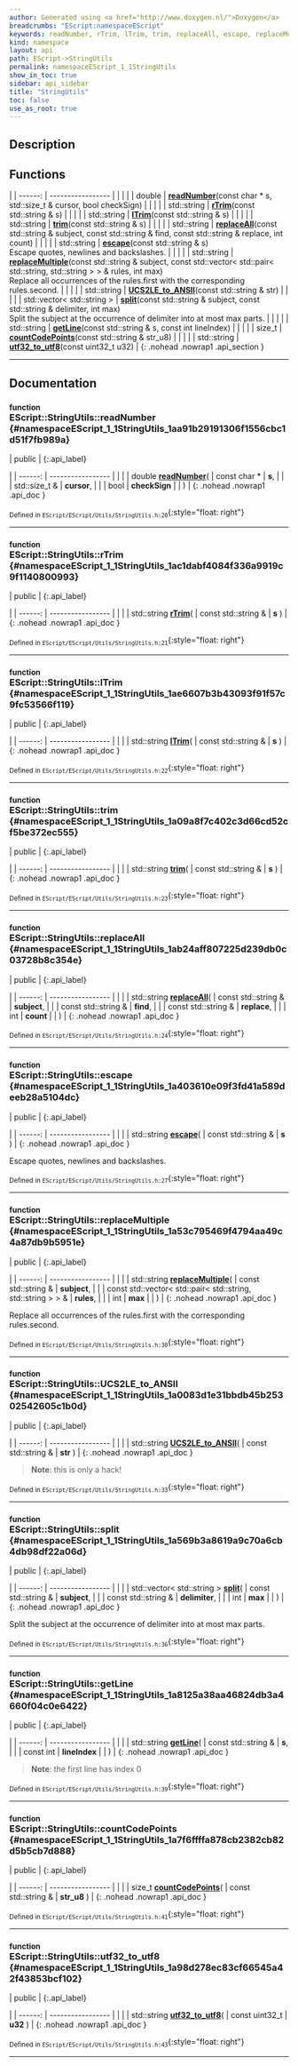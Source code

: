 ```yaml
---
author: Generated using <a href="http://www.doxygen.nl/">Doxygen</a>
breadcrumbs: "EScript:namespaceEScript"
keywords: readNumber, rTrim, lTrim, trim, replaceAll, escape, replaceMultiple, UCS2LE_to_ANSII, split, getLine, countCodePoints, utf32_to_utf8
kind: namespace
layout: api
path: EScript->StringUtils
permalink: namespaceEScript_1_1StringUtils
show_in_toc: true
sidebar: api_sidebar
title: "StringUtils"
toc: false
use_as_root: true
---
```


## Description





## Functions

|
| ------: | ----------------- |
|  | |
| double | **[readNumber](#namespaceEScript_1_1StringUtils_1aa91b29191306f1556cbc1d51f7fb989a)**(const char * s, std::size_t & cursor, bool checkSign) |
|  | |
| std::string | **[rTrim](#namespaceEScript_1_1StringUtils_1ac1dabf4084f336a9919c9f1140800993)**(const std::string & s) |
|  | |
| std::string | **[lTrim](#namespaceEScript_1_1StringUtils_1ae6607b3b43093f91f57c9fc53566f119)**(const std::string & s) |
|  | |
| std::string | **[trim](#namespaceEScript_1_1StringUtils_1a09a8f7c402c3d66cd52cf5be372ec555)**(const std::string & s) |
|  | |
| std::string | **[replaceAll](#namespaceEScript_1_1StringUtils_1ab24aff807225d239db0c03728b8c354e)**(const std::string & subject, const std::string & find, const std::string & replace, int count) |
|  | |
| std::string | **[escape](#namespaceEScript_1_1StringUtils_1a403610e09f3fd41a589deeb28a5104dc)**(const std::string & s) <br/> Escape quotes, newlines and backslashes. |
|  | |
| std::string | **[replaceMultiple](#namespaceEScript_1_1StringUtils_1a53c795469f4794aa49c4a87db9b5951e)**(const std::string & subject, const std::vector< std::pair< std::string, std::string > > & rules, int max) <br/> Replace all occurrences of the rules.first with the corresponding rules.second. |
|  | |
| std::string | **[UCS2LE_to_ANSII](#namespaceEScript_1_1StringUtils_1a0083d1e31bbdb45b25302542605c1b0d)**(const std::string & str) |
|  | |
| std::vector< std::string > | **[split](#namespaceEScript_1_1StringUtils_1a569b3a8619a9c70a6cb4db98df22a06d)**(const std::string & subject, const std::string & delimiter, int max) <br/> Split the subject at the occurrence of delimiter into at most max parts. |
|  | |
| std::string | **[getLine](#namespaceEScript_1_1StringUtils_1a8125a38aa46824db3a4660f04c0e6422)**(const std::string & s, const int lineIndex) |
|  | |
| size_t | **[countCodePoints](#namespaceEScript_1_1StringUtils_1a7f6ffffa878cb2382cb82d5b5cb7d888)**(const std::string & str_u8) |
|  | |
| std::string | **[utf32_to_utf8](#namespaceEScript_1_1StringUtils_1a98d278ec83cf66545a42f43853bcf102)**(const uint32_t u32) |
{: .nohead .nowrap1 .api_section }


-------------------------------------------------------------------

## Documentation

### <small>function</small><br/> EScript::StringUtils::readNumber {#namespaceEScript_1_1StringUtils_1aa91b29191306f1556cbc1d51f7fb989a}

| public |
{:.api_label}

|
| ------: | ----------------- |
|  |
| double **[readNumber](#namespaceEScript_1_1StringUtils_1aa91b29191306f1556cbc1d51f7fb989a)**( | const char * | **s**, |
| | std::size_t & | **cursor**, |
| | bool | **checkSign** |
|   ) |
{: .nohead .nowrap1 .api_doc }





<sub>Defined in `EScript/EScript/Utils/StringUtils.h:20`</sub>{:style="float: right"}

-------------------------------------------------------------------

### <small>function</small><br/> EScript::StringUtils::rTrim {#namespaceEScript_1_1StringUtils_1ac1dabf4084f336a9919c9f1140800993}

| public |
{:.api_label}

|
| ------: | ----------------- |
|  |
| std::string **[rTrim](#namespaceEScript_1_1StringUtils_1ac1dabf4084f336a9919c9f1140800993)**( | const std::string & | **s** ) |
{: .nohead .nowrap1 .api_doc }





<sub>Defined in `EScript/EScript/Utils/StringUtils.h:21`</sub>{:style="float: right"}

-------------------------------------------------------------------

### <small>function</small><br/> EScript::StringUtils::lTrim {#namespaceEScript_1_1StringUtils_1ae6607b3b43093f91f57c9fc53566f119}

| public |
{:.api_label}

|
| ------: | ----------------- |
|  |
| std::string **[lTrim](#namespaceEScript_1_1StringUtils_1ae6607b3b43093f91f57c9fc53566f119)**( | const std::string & | **s** ) |
{: .nohead .nowrap1 .api_doc }





<sub>Defined in `EScript/EScript/Utils/StringUtils.h:22`</sub>{:style="float: right"}

-------------------------------------------------------------------

### <small>function</small><br/> EScript::StringUtils::trim {#namespaceEScript_1_1StringUtils_1a09a8f7c402c3d66cd52cf5be372ec555}

| public |
{:.api_label}

|
| ------: | ----------------- |
|  |
| std::string **[trim](#namespaceEScript_1_1StringUtils_1a09a8f7c402c3d66cd52cf5be372ec555)**( | const std::string & | **s** ) |
{: .nohead .nowrap1 .api_doc }





<sub>Defined in `EScript/EScript/Utils/StringUtils.h:23`</sub>{:style="float: right"}

-------------------------------------------------------------------

### <small>function</small><br/> EScript::StringUtils::replaceAll {#namespaceEScript_1_1StringUtils_1ab24aff807225d239db0c03728b8c354e}

| public |
{:.api_label}

|
| ------: | ----------------- |
|  |
| std::string **[replaceAll](#namespaceEScript_1_1StringUtils_1ab24aff807225d239db0c03728b8c354e)**( | const std::string & | **subject**, |
| | const std::string & | **find**, |
| | const std::string & | **replace**, |
| | int | **count** |
|   ) |
{: .nohead .nowrap1 .api_doc }





<sub>Defined in `EScript/EScript/Utils/StringUtils.h:24`</sub>{:style="float: right"}

-------------------------------------------------------------------

### <small>function</small><br/> EScript::StringUtils::escape {#namespaceEScript_1_1StringUtils_1a403610e09f3fd41a589deeb28a5104dc}

| public |
{:.api_label}

|
| ------: | ----------------- |
|  |
| std::string **[escape](#namespaceEScript_1_1StringUtils_1a403610e09f3fd41a589deeb28a5104dc)**( | const std::string & | **s** ) |
{: .nohead .nowrap1 .api_doc }

Escape quotes, newlines and backslashes.





<sub>Defined in `EScript/EScript/Utils/StringUtils.h:27`</sub>{:style="float: right"}

-------------------------------------------------------------------

### <small>function</small><br/> EScript::StringUtils::replaceMultiple {#namespaceEScript_1_1StringUtils_1a53c795469f4794aa49c4a87db9b5951e}

| public |
{:.api_label}

|
| ------: | ----------------- |
|  |
| std::string **[replaceMultiple](#namespaceEScript_1_1StringUtils_1a53c795469f4794aa49c4a87db9b5951e)**( | const std::string & | **subject**, |
| | const std::vector< std::pair< std::string, std::string > > & | **rules**, |
| | int | **max** |
|   ) |
{: .nohead .nowrap1 .api_doc }

Replace all occurrences of the rules.first with the corresponding rules.second.





<sub>Defined in `EScript/EScript/Utils/StringUtils.h:30`</sub>{:style="float: right"}

-------------------------------------------------------------------

### <small>function</small><br/> EScript::StringUtils::UCS2LE_to_ANSII {#namespaceEScript_1_1StringUtils_1a0083d1e31bbdb45b25302542605c1b0d}

| public |
{:.api_label}

|
| ------: | ----------------- |
|  |
| std::string **[UCS2LE_to_ANSII](#namespaceEScript_1_1StringUtils_1a0083d1e31bbdb45b25302542605c1b0d)**( | const std::string & | **str** ) |
{: .nohead .nowrap1 .api_doc }




> **Note**: this is only a hack!






<sub>Defined in `EScript/EScript/Utils/StringUtils.h:33`</sub>{:style="float: right"}

-------------------------------------------------------------------

### <small>function</small><br/> EScript::StringUtils::split {#namespaceEScript_1_1StringUtils_1a569b3a8619a9c70a6cb4db98df22a06d}

| public |
{:.api_label}

|
| ------: | ----------------- |
|  |
| std::vector< std::string > **[split](#namespaceEScript_1_1StringUtils_1a569b3a8619a9c70a6cb4db98df22a06d)**( | const std::string & | **subject**, |
| | const std::string & | **delimiter**, |
| | int | **max** |
|   ) |
{: .nohead .nowrap1 .api_doc }

Split the subject at the occurrence of delimiter into at most max parts.





<sub>Defined in `EScript/EScript/Utils/StringUtils.h:36`</sub>{:style="float: right"}

-------------------------------------------------------------------

### <small>function</small><br/> EScript::StringUtils::getLine {#namespaceEScript_1_1StringUtils_1a8125a38aa46824db3a4660f04c0e6422}

| public |
{:.api_label}

|
| ------: | ----------------- |
|  |
| std::string **[getLine](#namespaceEScript_1_1StringUtils_1a8125a38aa46824db3a4660f04c0e6422)**( | const std::string & | **s**, |
| | const int | **lineIndex** |
|   ) |
{: .nohead .nowrap1 .api_doc }




> **Note**: the first line has index 0






<sub>Defined in `EScript/EScript/Utils/StringUtils.h:39`</sub>{:style="float: right"}

-------------------------------------------------------------------

### <small>function</small><br/> EScript::StringUtils::countCodePoints {#namespaceEScript_1_1StringUtils_1a7f6ffffa878cb2382cb82d5b5cb7d888}

| public |
{:.api_label}

|
| ------: | ----------------- |
|  |
| size_t **[countCodePoints](#namespaceEScript_1_1StringUtils_1a7f6ffffa878cb2382cb82d5b5cb7d888)**( | const std::string & | **str_u8** ) |
{: .nohead .nowrap1 .api_doc }





<sub>Defined in `EScript/EScript/Utils/StringUtils.h:41`</sub>{:style="float: right"}

-------------------------------------------------------------------

### <small>function</small><br/> EScript::StringUtils::utf32_to_utf8 {#namespaceEScript_1_1StringUtils_1a98d278ec83cf66545a42f43853bcf102}

| public |
{:.api_label}

|
| ------: | ----------------- |
|  |
| std::string **[utf32_to_utf8](#namespaceEScript_1_1StringUtils_1a98d278ec83cf66545a42f43853bcf102)**( | const uint32_t | **u32** ) |
{: .nohead .nowrap1 .api_doc }





<sub>Defined in `EScript/EScript/Utils/StringUtils.h:43`</sub>{:style="float: right"}

-------------------------------------------------------------------

